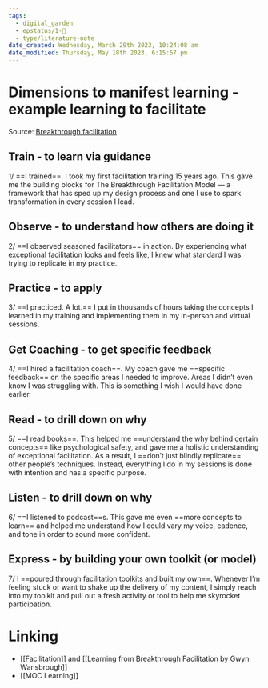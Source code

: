 ```yaml
---
tags:
  - digital_garden
  - epstatus/1-🌱
  - type/literature-note
date_created: Wednesday, March 29th 2023, 10:24:08 am
date_modified: Thursday, May 18th 2023, 6:15:57 pm
---
```

# Dimensions to manifest learning - example learning to facilitate
Source: [Breakthrough facilitation](https://breakthrough-facilitation.com/)

## Train - to learn via guidance
1/ ==I trained==. I took my first facilitation training 15 years ago. This gave me the building blocks for The Breakthrough Facilitation Model ― a framework that has sped up my design process and one I use to spark transformation in every session I lead.

## Observe - to understand how others are doing it
2/ ==I observed seasoned facilitators== in action. By experiencing what exceptional facilitation looks and feels like, I knew what standard I was trying to replicate in my practice.

## Practice - to apply 
3/ ==I practiced. A lot.== I put in thousands of hours taking the concepts I learned in my training and implementing them in my in-person and virtual sessions.

## Get Coaching - to get specific feedback
4/ ==I hired a facilitation coach==. My coach gave me ==specific feedback== on the specific areas I needed to improve. Areas I didn’t even know I was struggling with. This is something I wish I would have done earlier.

## Read - to drill down on why
5/ ==I read books==. This helped me ==understand the why behind certain concepts== like psychological safety, and gave me a holistic understanding of exceptional facilitation. As a result, I ==don’t just blindly replicate== other people’s techniques. Instead, everything I do in my sessions is done with intention and has a specific purpose.

## Listen - to drill down on why
6/ ==I listened to podcast==s. This gave me even ==more concepts to learn== and helped me understand how I could vary my voice, cadence, and tone in order to sound more confident.

## Express - by building your own toolkit (or model)
7/ I ==poured through facilitation toolkits and built my own==. Whenever I’m feeling stuck or want to shake up the delivery of my content, I simply reach into my toolkit and pull out a fresh activity or tool to help me skyrocket participation.

# Linking
+ [[Facilitation]] and [[Learning from Breakthrough Facilitation by Gwyn Wansbrough]]
+ [[MOC Learning]]


